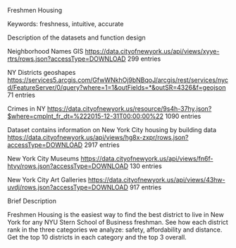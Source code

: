 Freshmen Housing

Keywords: freshness, intuitive, accurate

Description of the datasets and function design

Neighborhood Names GIS
https://data.cityofnewyork.us/api/views/xyye-rtrs/rows.json?accessType=DOWNLOAD
299 entries

NY Districts geoshapes
https://services5.arcgis.com/GfwWNkhOj9bNBqoJ/arcgis/rest/services/nycd/FeatureServer/0/query?where=1=1&outFields=*&outSR=4326&f=geojson
71 entries

Crimes in NY
https://data.cityofnewyork.us/resource/9s4h-37hy.json?$where=cmplnt_fr_dt=%222015-12-31T00:00:00%22
1090 entries

Dataset contains information on New York City housing by building data
https://data.cityofnewyork.us/api/views/hg8x-zxpr/rows.json?accessType=DOWNLOAD
2917 entries

New York City Museums
https://data.cityofnewyork.us/api/views/fn6f-htvy/rows.json?accessType=DOWNLOAD
130 entries

New York City Art Galleries
https://data.cityofnewyork.us/api/views/43hw-uvdj/rows.json?accessType=DOWNLOAD
917 entries

Brief Description

Freshmen Housing is the easiest way to find the best district to live in New York for any NYU Stern School of Business freshman. See how each district rank in the three categories we analyze: safety, affordability and distance. Get the top 10 districts in each category and the top 3 overall.